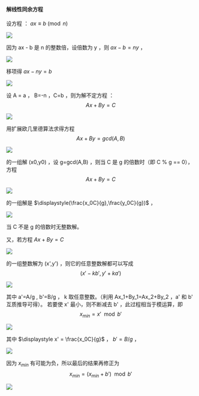 #### 解线性同余方程
设方程 ： $ax \equiv b \pmod n$

![](http://latex2png.com/output//latex_e40bbe6c28bbd020d555065841c86316.png)

因为 ax - b 是 n 的整数倍，设倍数为 y ，则 $ax-b=ny$ ，

![](http://latex2png.com/output//latex_27bd6162f791c748538433dc958e0a35.png)

移项得 $ax-ny=b$ 

![](http://latex2png.com/output//latex_523ff3a18ae163764268bf5ae542f1a3.png)

设 A = a ， B=-n ，C=b ，则为解不定方程 ： $$Ax + By = C$$ 

![](http://latex2png.com/output//latex_0c321ba84f9b3db8ac50e395c03016b6.png)

用扩展欧几里德算法求得方程 $$Ax+By=gcd(A,B)$$ 

![](http://latex2png.com/output//latex_87a9afb89a515bc009164c587e43cfb8.png)

的一组解 (x0,y0) ，设 g=gcd(A,B) ，则当 C 是 g 的倍数时（即 C % g == 0），方程 $$Ax + By = C$$

![](http://latex2png.com/output//latex_0c321ba84f9b3db8ac50e395c03016b6.png)

的一组解是 $\displaystyle(\frac{x_0C}{g},\frac{y_0C}{g})$ ，

![](http://latex2png.com/output//latex_adec02841ab3d1de066ccd45094b07f4.png)

当 C 不是 g 的倍数时无整数解。

又，若方程 $Ax + By = C$ 

![](http://latex2png.com/output//latex_f84f71d0694dc140535a4e5b042b2807.png)

的一组整数解为 (x',y') ，则它的任意整数解都可以写成 $$(x'-kb',y'+ka')$$

![](http://latex2png.com/output//latex_289f13a7304a91c43e2571cafe7b2397.png)

其中 a'=A/g , b'=B/g ， k 取任意整数。（利用 Ax_1+By_1=Ax_2+By_2 ，a' 和 b' 互质推导可得）。
若要使 x' 最小，则不断减去 b' ，此过程相当于模运算，即 $$x_{min} = x' \mod b' $$ 

![](http://latex2png.com/output//latex_60dd225e638745a0050b2fd95cba893a.png)

其中 $\displaystyle x' = \frac{x_0C}{g}$ ， $b' = B/g$ ，

![](http://latex2png.com/output//latex_b9bcec6dc98aa4e7dce61dea5feb72a3.png)

因为 $x_{min}$ 有可能为负，所以最后的结果再修正为 $$x_{min} = (x_{min} + b') \mod b'$$

![](http://latex2png.com/output//latex_37d628cdebb1e80bcb389e62da9b1ddb.png)
